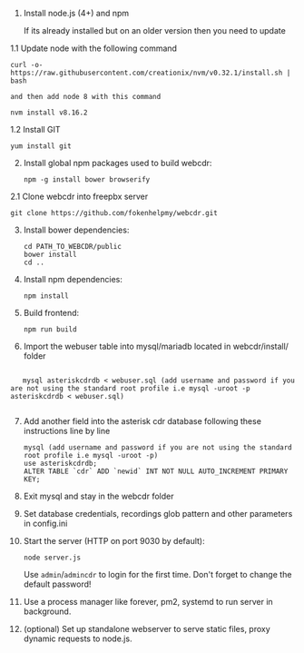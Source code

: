 1. Install node.js (4+) and npm 

    If its already installed but on an older version then you need to update 

1.1 Update node with the following command
    
    
    curl -o- https://raw.githubusercontent.com/creationix/nvm/v0.32.1/install.sh | bash 

    and then add node 8 with this command

    nvm install v8.16.2
    
1.2 Install GIT

    
    yum install git
    
   
2. Install global npm packages used to build webcdr:
   ```
   npm -g install bower browserify
   ```
2.1 Clone webcdr into freepbx server

    git clone https://github.com/fokenhelpmy/webcdr.git

3. Install bower dependencies:
   ```
   cd PATH_TO_WEBCDR/public
   bower install
   cd ..
   ```

4. Install npm dependencies:
   ```
   npm install
   ```
   
5. Build frontend:
   ```
   npm run build
   ```
   
6. Import the webuser table into mysql/mariadb located in webcdr/install/ folder
```

   mysql asteriskcdrdb < webuser.sql (add username and password if you are not using the standard root profile i.e mysql -uroot -p   asteriskcdrdb < webuser.sql)
   
   ```  
7. Add another field into the asterisk cdr database following these instructions line by line
   ```
   mysql (add username and password if you are not using the standard root profile i.e mysql -uroot -p)
   use asteriskcdrdb;
   ALTER TABLE `cdr` ADD `newid` INT NOT NULL AUTO_INCREMENT PRIMARY KEY;
   
   ```
8. Exit mysql and stay in the webcdr folder
 
9. Set database credentials, recordings glob pattern and other parameters in config.ini
10. Start the server (HTTP on port 9030 by default):
    ```
    node server.js
    ```

    Use `admin`/`admincdr` to login for the first time. Don't forget to change the default password!
11. Use a process manager like forever, pm2, systemd to run server in background.
12. (optional) Set up standalone webserver to serve static files, proxy dynamic requests to node.js.
